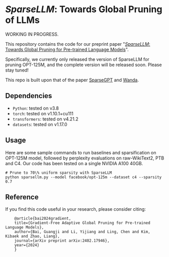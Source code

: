 # *SparseLLM*: Towards Global Pruning of LLMs

WORKING IN PROGRESS.

This repository contains the code for our preprint paper "[*SparseLLM*: Towards Global Pruning for Pre-trained Language Models](https://arxiv.org/abs/2402.17946)".

Specifically, we currently only released the version of SparseLLM for pruning OPT-125M, and the complete version will be released soon. Please stay tuned! 

This repo is built upon that of the paper [SparseGPT](https://arxiv.org/abs/2301.00774) and [Wanda](https://arxiv.org/abs/2306.11695).

## Dependencies

* `Python`: tested on v3.8
* `torch`: tested on v1.10.1+cu111
* `transformers`: tested on v4.21.2
* `datasets`: tested on v1.17.0

## Usage

Here are some sample commands to run baselines and sparsification on OPT-125M model, followed by perplexity evaluations on raw-WikiText2, PTB and C4.
Our code has been tested on a single NVIDIA A100 40GB.

```
# Prune to 70\% uniform sparsity with SparseLLM
python sparsellm.py --model facebook/opt-125m --dataset c4 --sparsity 0.7
```

## Reference

If you find this code useful in your research, please consider citing:

        @article{bai2024gradient,
        title={Gradient-Free Adaptive Global Pruning for Pre-trained Language Models},
        author={Bai, Guangji and Li, Yijiang and Ling, Chen and Kim, Kibaek and Zhao, Liang},
        journal={arXiv preprint arXiv:2402.17946},
        year={2024}
        }
